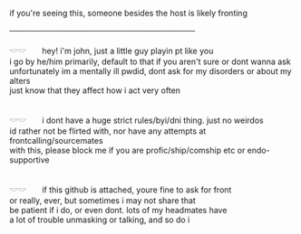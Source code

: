 if you're seeing this, someone besides the host is likely fronting

─────────────────────────────────

𓎟𓎟　　hey! i'm john, just a little guy playin pt like you<br>
i go by he/him primarily, default to that if you aren't sure or dont wanna ask<br>
unfortunately im a mentally ill pwdid, dont ask for my disorders or about my alters<br>
just know that they affect how i act very often
<br><br>

𓎟𓎟　　i dont have a huge strict rules/byi/dni thing. just no weirdos<br>
id rather not be flirted with, nor have any attempts at frontcalling/sourcemates<br>
with this, please block me if you are profic/ship/comship etc or endo-supportive
<br><br>

𓎟𓎟　　if this github is attached, youre fine to ask for front<br>
or really, ever, but sometimes i may not share that<br>
be patient if i do, or even dont. lots of my headmates have<br>
a lot of trouble unmasking or talking, and so do i
